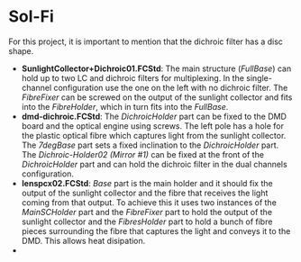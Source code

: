 # Sol-Fi

For this project, it is important to mention that the dichroic filter has a disc shape.

* **SunlightCollector+Dichroic01.FCStd**: The main structure (_FullBase_) can hold up to two LC and dichroic filters for multiplexing. In the single-channel configuration use the one on the left with no dichroic filter. The _FibreFixer_ can be screwed on the output of the sunlight collector and fits into the _FibreHolder_, which in turn fits into the _FullBase_.
* **dmd-dichroic.FCStd**: The _DichroicHolder_ part can be fixed to the DMD board and the optical engine using screws. The left pole has a hole for the plastic optical fibre which captures light from the sunlight collector. The _7degBase_ part sets a fixed inclination to the _DichroicHolder_ part. The _Dichroic-Holder02 (Mirror #1)_ can be fixed at the front of the  _DichroicHolder_ part and can hold the dichroic filter in the dual channels configuration.
* **lenspcx02.FCStd**: _Base_ part is the main holder and it should fix the output of the sunlight collector and the fibre that receives the light coming from that output. To achieve this it uses two instances of the _MainSCHolder_ part and the _FibreFixer_ part to hold the output of the sunlight collector and the _FibresHolder_ part to hold a bunch of fibre pieces surrounding the fibre that captures the light and conveys it to the DMD. This allows heat disipation.
* 
